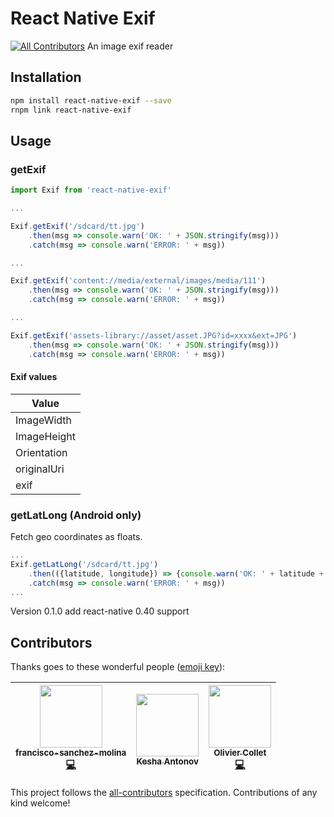 # React Native Exif
[![All Contributors](https://img.shields.io/badge/all_contributors-3-orange.svg?style=flat-square)](#contributors)
An image exif reader

## Installation
```sh
npm install react-native-exif --save
rnpm link react-native-exif
```

## Usage

### getExif

```javascript
import Exif from 'react-native-exif'

...

Exif.getExif('/sdcard/tt.jpg')
    .then(msg => console.warn('OK: ' + JSON.stringify(msg)))
    .catch(msg => console.warn('ERROR: ' + msg))

...

Exif.getExif('content://media/external/images/media/111')
    .then(msg => console.warn('OK: ' + JSON.stringify(msg)))
    .catch(msg => console.warn('ERROR: ' + msg))

...

Exif.getExif('assets-library://asset/asset.JPG?id=xxxx&ext=JPG')
    .then(msg => console.warn('OK: ' + JSON.stringify(msg)))
    .catch(msg => console.warn('ERROR: ' + msg))

```
#### Exif values

Value |
--- |
ImageWidth |
ImageHeight |
Orientation |
originalUri |
exif|

### getLatLong (Android only)

Fetch geo coordinates as floats.

```javascript
...
Exif.getLatLong('/sdcard/tt.jpg')
    .then(({latitude, longitude}) => {console.warn('OK: ' + latitude + ', ' + longitude)})
    .catch(msg => console.warn('ERROR: ' + msg))
...
```

Version 0.1.0 add react-native 0.40 support

## Contributors

Thanks goes to these wonderful people ([emoji key](https://github.com/kentcdodds/all-contributors#emoji-key)):

<!-- ALL-CONTRIBUTORS-LIST:START - Do not remove or modify this section -->
| [<img src="https://avatars3.githubusercontent.com/u/9049706?v=4" width="100px;"/><br /><sub>francisco-sanchez-molina</sub>](https://github.com/francisco-sanchez-molina)<br />[💻](https://github.com/psm1984/react-native-exif/commits?author=francisco-sanchez-molina "Code") | [<img src="https://avatars2.githubusercontent.com/u/11584712?v=4" width="100px;"/><br /><sub>Kesha Antonov</sub>](https://github.com/kesha-antonov)<br /> | [<img src="https://avatars1.githubusercontent.com/u/95189?v=4" width="100px;"/><br /><sub>Olivier Collet</sub>](http://ocollet.com)<br />[💻](https://github.com/psm1984/react-native-exif/commits?author=ocollet "Code") |
| :---: | :---: | :---: |
<!-- ALL-CONTRIBUTORS-LIST:END -->

This project follows the [all-contributors](https://github.com/kentcdodds/all-contributors) specification. Contributions of any kind welcome!